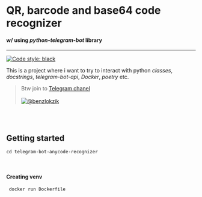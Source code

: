 # QR, barcode and base64 code recognizer

#### w/ using _python-telegram-bot_ library

---

[![Code style: black](https://img.shields.io/badge/code%20style-black-000000.svg)](https://github.com/psf/black)

This is a project where i want to try to interact with python _classes_, _docstrings_, _telegram-bot-api_, _Docker_,
_poetry_ etc.

> Btw join to [Telegram chanel <br/><br/>
> ![@benzlokzik](https://img.shields.io/badge/Telegram-Channel-blue.svg?logo=telegram)](https://t.me/benzlokzik)


<br/><br/>

## Getting started

```shell
cd telegram-bot-anycode-recognizer
```

<br/>

#### Creating venv

```shell
 docker run Dockerfile
```